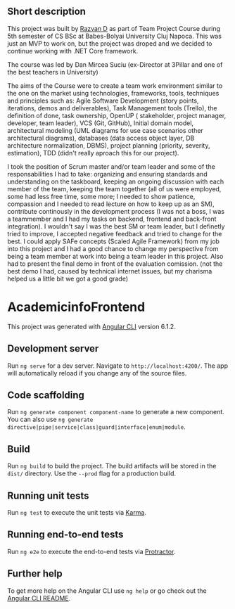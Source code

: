 ## Short description

This project was built by [Razvan D](https://github.com/RazvanD30) as part of Team Project Course during 5th semester of CS BSc at Babes-Bolyai University Cluj Napoca. This was just an MVP to work on, but the project was droped and we decided to continue working with .NET Core framework.

The course was led by Dan Mircea Suciu (ex-Director at 3Pillar and one of the best teachers in University)

The aims of the Course were to create a team work environment similar to the one on the market using technologies, frameworks, tools, techniques and principles such as: Agile Software Development (story points, iterations, demos and deliverables), Task Management tools (Trello), the definition of done, task ownership, OpenUP ( stakeholder, project manager, developer, team leader), VCS (Git, GitHub), Initial domain model, architectural modeling (UML diagrams for use case scenarios other architectural diagrams), databases (data access object layer, DB architecture normalization, DBMS), project planning (priority, severity, estimation), TDD (didn't really aproach this for our project).

I took the position of Scrum master and/or team leader and some of the responsabilities I had to take: organizing and ensuring standards and understanding on the taskboard, keeping an ongoing discussion with each member of the team, keeping the team together (all of us were employed, some had less free time, some more; I needed to show patience, compassion and I needed to read lecture on how to keep up as an SM), contribute continously in the development process (I was not a boss, I was a teammember and I had my tasks on backend, frontend and back-front integration). 
I wouldn't say I was the best SM or team leader, but I definetly tried to improve, I accepted negative feedback and tried to change for the best.
I could apply SAFe concepts (Scaled Agile Framework) from my job into this project and I had a good chance to change my perspective from being a team member at work into being a team leader in this project.
Also had to present the final demo in front of the evaluation comission. (not the best demo I had, caused by technical internet issues, but my charisma helped us a little bit we got a good grade)

# AcademicinfoFrontend

This project was generated with [Angular CLI](https://github.com/angular/angular-cli) version 6.1.2.

## Development server

Run `ng serve` for a dev server. Navigate to `http://localhost:4200/`. The app will automatically reload if you change any of the source files.

## Code scaffolding

Run `ng generate component component-name` to generate a new component. You can also use `ng generate directive|pipe|service|class|guard|interface|enum|module`.

## Build

Run `ng build` to build the project. The build artifacts will be stored in the `dist/` directory. Use the `--prod` flag for a production build.

## Running unit tests

Run `ng test` to execute the unit tests via [Karma](https://karma-runner.github.io).

## Running end-to-end tests

Run `ng e2e` to execute the end-to-end tests via [Protractor](http://www.protractortest.org/).

## Further help

To get more help on the Angular CLI use `ng help` or go check out the [Angular CLI README](https://github.com/angular/angular-cli/blob/master/README.md).
